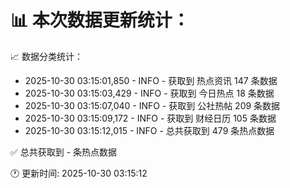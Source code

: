 📊 本次数据更新统计：
==========================

📈 数据分类统计：
- 2025-10-30 03:15:01,850 - INFO - 获取到 热点资讯 147 条数据
- 2025-10-30 03:15:03,429 - INFO - 获取到 今日热点 18 条数据
- 2025-10-30 03:15:07,040 - INFO - 获取到 公社热帖 209 条数据
- 2025-10-30 03:15:09,172 - INFO - 获取到 财经日历 105 条数据
- 2025-10-30 03:15:12,015 - INFO - 总共获取到 479 条热点数据

✅ 总共获取到 - 条热点数据

🕐 更新时间: 2025-10-30 03:15:12
